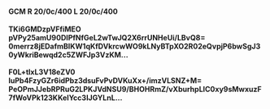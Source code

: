 #### GCM R 20/0c/400 L 20/0c/400
**TKi6GMDzpVFfiMEO**<br/>**pVPy25amU90DIPfNfGeL2wTwJQ2X6rrUNHeUi/LBvQ8=**<br/>**0merrz8jEDafmBIKW1qKfDVkrcwWO9kLNyBTpXO2R02eQvpjP6bwSgJ30yWkriBewqd2c5ZWFJp3VzKM...**<br/><br/>
**F0L+tlxL3V18eZV0**<br/>**luPb4FzyGZr6idPbz3dsuFvPvDVKuXx+/imzVLSNZ+M=**<br/>**PeOPmJJebRPRuG2LPKJVdNSU9/BHOHRmZ/vXburhpLIC0xy9sMwxuzF7fWoVPk123KKeIYcc3IJGYLnL...**